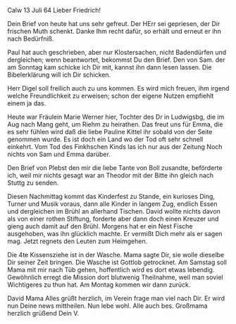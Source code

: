  Calw 13 Juli 64
Lieber Friedrich!

Dein Brief von heute hat uns sehr gefreut. Der HErr sei gepriesen, der Dir frischen Muth schenkt. Danke Ihm recht dafür, so erhält und erneut er ihn nach Bedürfniß.

Paul hat auch geschrieben, aber nur Klostersachen, nicht Badendürfen und dergleichen; wenn beantwortet, bekommst Du den Brief. Den von Sam. der am Sonntag kam schicke ich Dir mit, kannst ihn dann lesen lassen. 
Die Bibelerklärung will ich Dir schicken.

Herr Digel soll freilich auch zu uns kommen. Es wird mich freuen, ihm irgend welche Freundlichkeit zu erweisen; schon der eigene Nutzen empfiehlt einem ja das.

Heute war Fräulein Marie Werner hier, Tochter des Dr in Ludwigsbg, die im Aug nach Mang geht, um Riehm zu heirathen. Das freut uns für Emma, die es sehr fühlen wird daß die liebe Pauline Kittel ihr sobald von der Seite genommen wurde. Es ist doch ein Land wo der Tod oft sehr schnell einkehrt. Vom Tod des Finkhschen Kinds las ich nur aus der Zeitung Noch nichts von Sam und Emma darüber.

Den Brief von Plebst den mir die liebe Tante von Boll zusandte, beförderte ich, weil mir nichts gesagt war an Theodor mit der Bitte ihn gleich nach Stuttg zu senden.

Diesen Nachmittag kommt das Kinderfest zu Stande, ein kurioses Ding, Turner und Musik voraus, dann alle Kinder in langem Zug, endlich Essen und dergleichen im Brühl an allerhand Tischen. David wollte nichts davon als von einer rothen Stiftung, forderte aber dann doch einen Kreuzer und gieng auch damit auf den Brühl. Morgens hat er ein Nest Fische ausgehoben, was ihn glücklich machte. Er vermißt Dich mehr als er sagen mag. Jetzt regnets den Leuten zum Heimgehen.

Die 4te Kissensziehe ist in der Wasche. Mama sagte Dir, sie wolle dieselbe Dir seiner Zeit bringen. Die Wasche ist Gottlob getrocknet. Am Samstag soll Mama mit mir nach Tüb gehen, hoffentlich wird es dort etwas lebendig. Gewöhnlich erregt die Mission dort blutwenig Theilnahme, weil man soviel Wichtigeres zu thun hat. Am Montag kommen wir dann zurück.

David Mama Alles grüßt herzlich, im Verein frage man viel nach Dir. Er wird nun Deine news mittheilen. Nun lebe wohl. Alle auch bes. Großmama herzlich grüßend
 Dein V.

